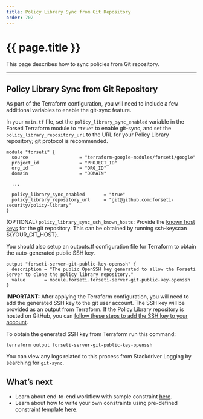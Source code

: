 ```yaml
---
title: Policy Library Sync from Git Repository
order: 702
---
```


# {{ page.title }}

This page describes how to sync policies from Git repository.

---

## **Policy Library Sync from Git Repository**

As part of the Terraform configuration, you will need to include a few 
additional variables to enable the git-sync feature.
 
In your `main.tf` file, set the `policy_library_sync_enabled` variable in the 
Forseti Terraform module to `"true"` to enable git-sync, and set the 
`policy_library_repository_url` to the URL for your Policy Library repository; 
git protocol is recommended.

```
module "forseti" {
  source                   = "terraform-google-modules/forseti/google"
  project_id               = "PROJECT_ID"
  org_id                   = "ORG_ID"
  domain                   = "DOMAIN"
  
  ...
  
  policy_library_sync_enabled       = "true"
  policy_library_repository_url     = "git@github.com:forseti-security/policy-library"
}
```

(OPTIONAL) `policy_library_sync_ssh_known_hosts`: Provide the [known host keys](https://www.ssh.com/ssh/host-key)
for the git repository. This can be obtained by running ssh-keyscan 
${YOUR_GIT_HOST}.

You should also setup an outputs.tf configuration file for Terraform to obtain the auto-generated public SSH key.

``` 
output "forseti-server-git-public-key-openssh" {
  description = "The public OpenSSH key generated to allow the Forseti Server to clone the policy library repository."
  value       = module.forseti.forseti-server-git-public-key-openssh
}
```

**IMPORTANT:** After applying the Terraform configuration, you will need to add 
the generated SSH key to the git user account. The SSH key will be provided as 
an output from Terraform. If the Policy Library repository is hosted on GitHub, 
you can [follow these steps to add the SSH key to your account](https://help.github.com/en/github/authenticating-to-github/adding-a-new-ssh-key-to-your-github-account).

To obtain the generated SSH key from Terraform run this command:

```
terraform output forseti-server-git-public-key-openssh
```

You can view any logs related to this process from Stackdriver Logging by 
searching for `git-sync`.

## **What’s next**
* Learn about end-to-end workflow with sample constraint [here](https://github.com/forseti-security/policy-library/blob/master/docs/user_guide.md#end-to-end-workflow-with-sample-constraint).
* Learn about how to write your own constraints using pre-defined constraint
template [here](https://github.com/forseti-security/policy-library/blob/master/docs/user_guide.md#how-to-set-up-constraints-with-policy-library).
